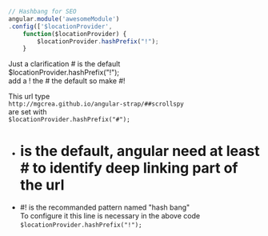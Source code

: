 ````js
// Hashbang for SEO
angular.module('awesomeModule')
.config(['$locationProvider',
    function($locationProvider) {
        $locationProvider.hashPrefix("!");
    }
````

Just a clarification # is the default      
$locationProvider.hashPrefix("!");     
add a ! the # the default so make #!     

This url type     
````http://mgcrea.github.io/angular-strap/##scrollspy````     
are set with    
````$locationProvider.hashPrefix("#");````    

* # is the default, angular need at least # to identify deep linking part of the url      
* #! is the recommanded pattern named "hash bang"     
To configure it this line is necessary in the above code 
````$locationProvider.hashPrefix("!");````

